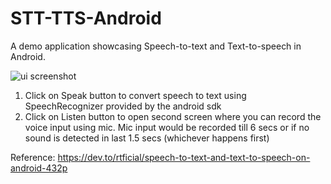 # STT-TTS-Android
A demo application showcasing Speech-to-text and Text-to-speech in Android.

![ui screenshot](https://i.postimg.cc/8kRtY3Jf/Screenshot-1590828973.png)

1. Click on Speak button to convert speech to text using SpeechRecognizer provided by the android sdk
2. Click on Listen button to open second screen where you can record the voice input using mic. Mic input would be recorded till 6 secs or if no sound is detected in last 1.5 secs (whichever happens first) 

Reference: https://dev.to/rtficial/speech-to-text-and-text-to-speech-on-android-432p
